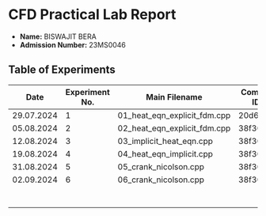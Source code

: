 # CFD Practical Lab Report

- **Name:** BISWAJIT BERA
- **Admission Number:** 23MS0046

## Table of Experiments

| Date       | Experiment No. | Main Filename                  | Commit ID  |
|------------|----------------|--------------------------------|------------|
| 29.07.2024 | 1              | 01_heat_eqn_explicit_fdm.cpp   | 20d64a3    |
| 05.08.2024 | 2              | 02_heat_eqn_explicit_fdm.cpp   | 38f30c7    |
| 12.08.2024 | 3              | 03_implicit_heat_eqn.cpp       | 38f30c7    |
| 19.08.2024 | 4              | 04_heat_eqn_implicit.cpp       | 38f30c7    |
| 31.08.2024 | 5              | 05_crank_nicolson.cpp          | 38f30c7    |
| 02.09.2024 | 6              | 06_crank_nicolson.cpp          | 38f30c7    |
|            |                |                                |            |
|            |                |                                |            |
|            |                |                                |            |
|            |                |                                |            |
|            |                |                                |            |
|            |                |                                |            |
|            |                |                                |            |
